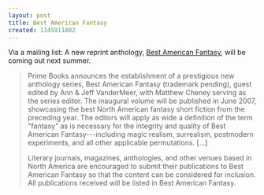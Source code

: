 ```yaml
---
layout: post
title: Best American Fantasy
created: 1145911802
---
```

Via a mailing list:  A new reprint anthology, [Best American Fantasy](http://www.bestamericanfantasy.com/), will be coming out next summer.

> Prime Books announces the establishment of a prestigious new anthology series, Best American Fantasy (trademark pending), guest edited by Ann & Jeff VanderMeer, with Matthew Cheney serving as the series editor.  The inaugural volume will be published in June 2007, showcasing the best North American fantasy short fiction from the preceding year. <!--break--> The editors will apply as wide a definition of the term "fantasy" as is necessary for the integrity and quality of Best American Fantasy---including magic realism, surrealism, postmodern experiments, and all other applicable permutations. [...]
>
> Literary journals, magazines, anthologies, and other venues based in North America are encouraged to submit their publications to Best American Fantasy so that the content can be considered for inclusion. All publications received will be listed in Best American Fantasy. 
